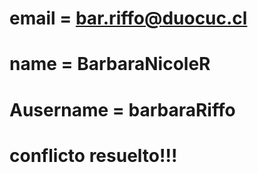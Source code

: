 # email = bar.riffo@duocuc.cl
# name = BarbaraNicoleR
# Ausername = barbaraRiffo
# conflicto resuelto!!!